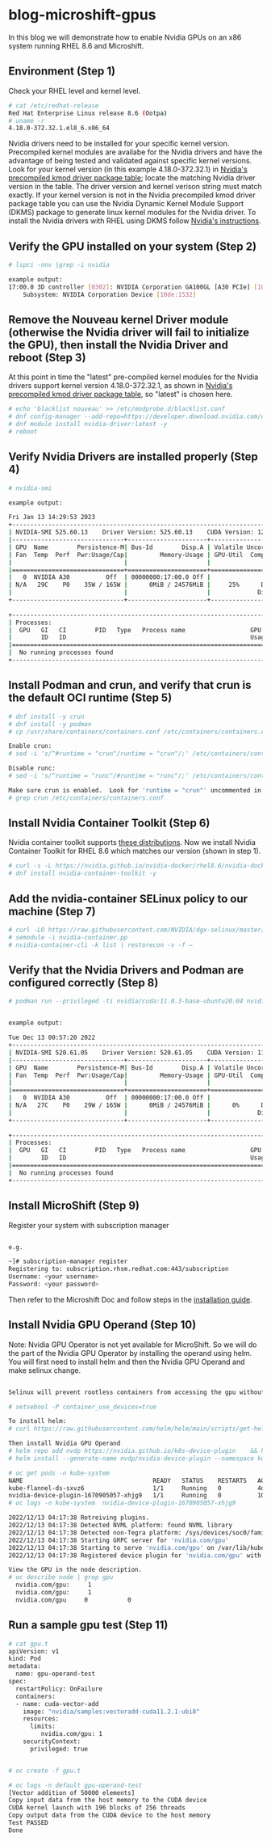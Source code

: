 # blog-microshift-gpus
In this blog we will demonstrate how to enable Nvidia GPUs on an x86 system running RHEL 8.6 and Microshift. 
## Environment (Step 1)
Check your RHEL level and kernel level.
```bash
# cat /etc/redhat-release
Red Hat Enterprise Linux release 8.6 (Ootpa)
# uname -r 
4.18.0-372.32.1.el8_6.x86_64 
```
Nvidia drivers need to be installed for your specific kernel version. 
Precompiled kernel modules are availabe for the Nvidia drivers and have the advantage of being tested and validated against specific kernel versions. 
Look for your kernel version (in this example 4.18.0-372.32.1) in [Nvidia's precompiled kmod driver package table](https://developer.download.nvidia.com/compute/cuda/repos/rhel8/x86_64/precompiled/); locate the matching Nvidia driver version in the table.
The driver version and kernel verison string must match exactly.  If your kernel version is not in the Nvidia precompiled kmod driver package table you can use the Nvidia Dynamic Kernel Module Support (DKMS) package to generate linux kernel modules for the Nvidia driver. To install the Nvidia drivers with RHEL using DKMS follow [Nvidia's instructions](https://docs.nvidia.com/datacenter/tesla/tesla-installation-notes/index.html). 



## Verify the GPU installed on your system (Step 2)
```bash
# lspci -nnv |grep -i nvidia

example output:
17:00.0 3D controller [0302]: NVIDIA Corporation GA100GL [A30 PCIe] [10de:20b7] (rev a1)
	Subsystem: NVIDIA Corporation Device [10de:1532]
```

## Remove the Nouveau kernel Driver module (otherwise the Nvidia driver will fail to initialize the GPU), then install the Nvidia Driver and reboot (Step 3)
At this point in time the "latest" pre-compiled kernel modules for the Nvidia drivers support kernel version 4.18.0-372.32.1, as shown in [Nvidia's precompiled kmod driver package table](https://developer.download.nvidia.com/compute/cuda/repos/rhel8/x86_64/precompiled/), so "latest" is chosen here.  
```bash
# echo 'blacklist nouveau' >> /etc/modprobe.d/blacklist.conf
# dnf config-manager --add-repo=https://developer.download.nvidia.com/compute/cuda/repos/rhel8/x86_64/cuda-rhel8.repo
# dnf module install nvidia-driver:latest -y
# reboot
```

## Verify Nvidia Drivers are installed properly (Step 4) 
```bash
# nvidia-smi 

example output:

Fri Jan 13 14:29:53 2023       
+-----------------------------------------------------------------------------+
| NVIDIA-SMI 525.60.13    Driver Version: 525.60.13    CUDA Version: 12.0     |
|-------------------------------+----------------------+----------------------+
| GPU  Name        Persistence-M| Bus-Id        Disp.A | Volatile Uncorr. ECC |
| Fan  Temp  Perf  Pwr:Usage/Cap|         Memory-Usage | GPU-Util  Compute M. |
|                               |                      |               MIG M. |
|===============================+======================+======================|
|   0  NVIDIA A30          Off  | 00000000:17:00.0 Off |                    0 |
| N/A   29C    P0    35W / 165W |      0MiB / 24576MiB |     25%      Default |
|                               |                      |             Disabled |
+-------------------------------+----------------------+----------------------+
                                                                               
+-----------------------------------------------------------------------------+
| Processes:                                                                  |
|  GPU   GI   CI        PID   Type   Process name                  GPU Memory |
|        ID   ID                                                   Usage      |
|=============================================================================|
|  No running processes found                                                 |
+-----------------------------------------------------------------------------+

```


## Install Podman and crun, and verify that crun is the default OCI runtime (Step 5)
```bash
# dnf install -y crun
# dnf install -y podman
# cp /usr/share/containers/containers.conf /etc/containers/containers.conf

Enable crun:
# sed -i 's/^#runtime = "crun"/runtime = "crun"/;' /etc/containers/containers.conf

Disable runc: 
# sed -i 's/^runtime = "runc"/#runtime = "runc"/;' /etc/containers/containers.conf

Make sure crun is enabled.  Look for 'runtime = "crun"' uncommented in the output from grep command below.
# grep crun /etc/containers/containers.conf
```

## Install Nvidia Container Toolkit (Step 6)
Nvidia container toolkit supports [these distributions](https://nvidia.github.io/nvidia-docker/). Now we install Nvidia Container Toolkit for RHEL 8.6 which matches our version (shown in step 1).
```bash
# curl -s -L https://nvidia.github.io/nvidia-docker/rhel8.6/nvidia-docker.repo | tee /etc/yum.repos.d/nvidia-docker.repo
# dnf install nvidia-container-toolkit -y
```

## Add the nvidia-container SELinux policy to our machine (Step 7)
```bash
# curl -LO https://raw.githubusercontent.com/NVIDIA/dgx-selinux/master/bin/RHEL8/nvidia-container.pp
# semodule -i nvidia-container.pp
# nvidia-container-cli -k list | restorecon -v -f –
```



## Verify that the Nvidia Drivers and Podman are configured correctly (Step 8) 
```bash
# podman run --privileged -ti nvidia/cuda:11.0.3-base-ubuntu20.04 nvidia-smi


example output: 

Tue Dec 13 00:57:20 2022       
+-----------------------------------------------------------------------------+
| NVIDIA-SMI 520.61.05    Driver Version: 520.61.05    CUDA Version: 11.8     |
|-------------------------------+----------------------+----------------------+
| GPU  Name        Persistence-M| Bus-Id        Disp.A | Volatile Uncorr. ECC |
| Fan  Temp  Perf  Pwr:Usage/Cap|         Memory-Usage | GPU-Util  Compute M. |
|                               |                      |               MIG M. |
|===============================+======================+======================|
|   0  NVIDIA A30          Off  | 00000000:17:00.0 Off |                    0 |
| N/A   27C    P0    29W / 165W |      0MiB / 24576MiB |      0%      Default |
|                               |                      |             Disabled |
+-------------------------------+----------------------+----------------------+
                                                                               
+-----------------------------------------------------------------------------+
| Processes:                                                                  |
|  GPU   GI   CI        PID   Type   Process name                  GPU Memory |
|        ID   ID                                                   Usage      |
|=============================================================================|
|  No running processes found                                                 |
+-----------------------------------------------------------------------------+
```

## Install MicroShift (Step 9) 
Register your system with subscription manager
```bash

e.g. 

~]# subscription-manager register
Registering to: subscription.rhsm.redhat.com:443/subscription
Username: <your username>
Password: <your password>
```
Then refer to the Microshift Doc and follow steps in the [installation guide](https://microshift.io/docs/getting-started/). 



## Install Nvidia GPU Operand (Step 10)
Note: Nvidia GPU Operator is not yet available for MicroShift. So we will do the part of the Nvidia GPU Operator by installing the operand using helm.
You will first need to install helm and then the Nvidia GPU Operand and make selinux change. 
```bash

Selinux will prevent rootless containers from accessing the gpu without this setting.

# setsebool -P container_use_devices=true

To install helm:
# curl https://raw.githubusercontent.com/helm/helm/main/scripts/get-helm-3 | bash

Then install Nvidia GPU Operand
# helm repo add nvdp https://nvidia.github.io/k8s-device-plugin    && helm repo update
# helm install --generate-name nvdp/nvidia-device-plugin --namespace kube-system --version=0.13.0  --set compatWithCPUManager=true

# oc get pods -n kube-system
NAME                                    READY   STATUS    RESTARTS   AGE
kube-flannel-ds-sxvz6                   1/1     Running   0          4d10h
nvidia-device-plugin-1670905057-xhjg9   1/1     Running   0          10h
# oc logs -n kube-system  nvidia-device-plugin-1670905057-xhjg9

2022/12/13 04:17:38 Retreiving plugins.
2022/12/13 04:17:38 Detected NVML platform: found NVML library
2022/12/13 04:17:38 Detected non-Tegra platform: /sys/devices/soc0/family file not found
2022/12/13 04:17:38 Starting GRPC server for 'nvidia.com/gpu'
2022/12/13 04:17:38 Starting to serve 'nvidia.com/gpu' on /var/lib/kubelet/device-plugins/nvidia-gpu.sock
2022/12/13 04:17:38 Registered device plugin for 'nvidia.com/gpu' with Kubelet

View the GPU in the node description.
# oc describe node | grep gpu
  nvidia.com/gpu:     1
  nvidia.com/gpu:     1
  nvidia.com/gpu     0           0

```
## Run a sample gpu test (Step 11)
```bash
# cat gpu.t
apiVersion: v1
kind: Pod
metadata:
  name: gpu-operand-test
spec:
  restartPolicy: OnFailure
  containers:
  - name: cuda-vector-add
    image: "nvidia/samples:vectoradd-cuda11.2.1-ubi8"
    resources:
      limits:
         nvidia.com/gpu: 1
    securityContext:
      privileged: true


# oc create -f gpu.t

# oc logs -n default gpu-operand-test
[Vector addition of 50000 elements]
Copy input data from the host memory to the CUDA device
CUDA kernel launch with 196 blocks of 256 threads
Copy output data from the CUDA device to the host memory
Test PASSED
Done


```
